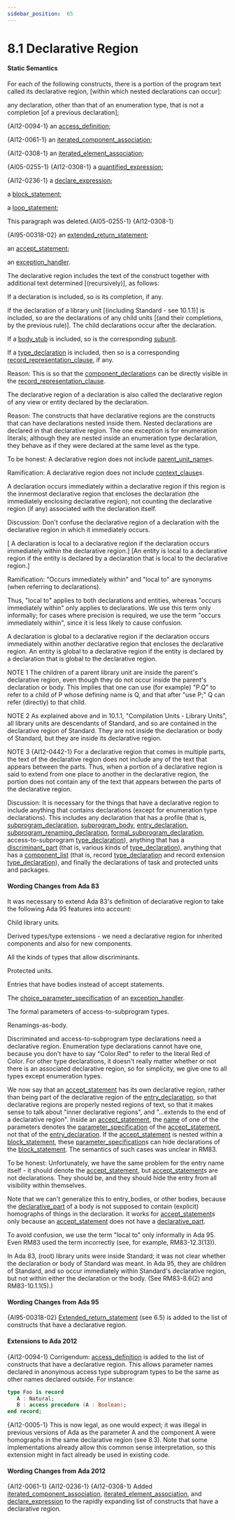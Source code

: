 ```yaml
---
sidebar_position:  65
---
```


# 8.1  Declarative Region


#### Static Semantics

For each of the following constructs, there is a portion of the program text called its declarative region, [within which nested declarations can occur]: 

any declaration, other than that of an enumeration type, that is not a completion [of a previous declaration];

{AI12-0094-1} an [access_definition](./AA-3.10#S0084);

{AI12-0061-1} an [iterated_component_association](./AA-4.3#S0119);

{AI12-0308-1} an [iterated_element_association](./AA-4.3#S0131);

{AI05-0255-1} {AI12-0308-1} a [quantified_expression](./AA-4.5#S0153);

{AI12-0236-1} a [declare_expression](./AA-4.5#S0156);

a [block_statement](./AA-5.6#S0191);

a [loop_statement](./AA-5.5#S0178);

This paragraph was deleted.{AI05-0255-1} {AI12-0308-1} 

{AI95-00318-02} an [extended_return_statement](./AA-6.5#S0225);

an [accept_statement](./AA-9.5#S0258);

an [exception_handler](./AA-11.2#S0305). 

The declarative region includes the text of the construct together with additional text determined [(recursively)], as follows: 

If a declaration is included, so is its completion, if any.

If the declaration of a library unit [(including Standard - see 10.1.1)] is included, so are the declarations of any child units [(and their completions, by the previous rule)]. The child declarations occur after the declaration.

If a [body_stub](./AA-10.1#S0297) is included, so is the corresponding [subunit](./AA-10.1#S0302).

If a [type_declaration](./AA-3.2#S0023) is included, then so is a corresponding [record_representation_clause](./AA-13.5#S0352), if any. 

Reason: This is so that the [component_declaration](./AA-3.8#S0070)s can be directly visible in the [record_representation_clause](./AA-13.5#S0352). 

The declarative region of a declaration is also called the declarative region of any view or entity declared by the declaration. 

Reason: The constructs that have declarative regions are the constructs that can have declarations nested inside them. Nested declarations are declared in that declarative region. The one exception is for enumeration literals; although they are nested inside an enumeration type declaration, they behave as if they were declared at the same level as the type. 

To be honest: A declarative region does not include [parent_unit_name](./AA-10.1#S0291)s. 

Ramification: A declarative region does not include [context_clause](./AA-10.1#S0292)s. 

A declaration occurs immediately within a declarative region if this region is the innermost declarative region that encloses the declaration (the immediately enclosing declarative region), not counting the declarative region (if any) associated with the declaration itself. 

Discussion: Don't confuse the declarative region of a declaration with the declarative region in which it immediately occurs. 

[ A declaration is local to a declarative region if the declaration occurs immediately within the declarative region.] [An entity is local to a declarative region if the entity is declared by a declaration that is local to the declarative region.] 

Ramification: "Occurs immediately within" and "local to" are synonyms (when referring to declarations).

Thus, "local to" applies to both declarations and entities, whereas "occurs immediately within" only applies to declarations. We use this term only informally; for cases where precision is required, we use the term "occurs immediately within", since it is less likely to cause confusion. 

A declaration is global to a declarative region if the declaration occurs immediately within another declarative region that encloses the declarative region. An entity is global to a declarative region if the entity is declared by a declaration that is global to the declarative region. 

NOTE 1   The children of a parent library unit are inside the parent's declarative region, even though they do not occur inside the parent's declaration or body. This implies that one can use (for example) "P.Q" to refer to a child of P whose defining name is Q, and that after "use P;" Q can refer (directly) to that child.

NOTE 2   As explained above and in 10.1.1, "Compilation Units - Library Units", all library units are descendants of Standard, and so are contained in the declarative region of Standard. They are not inside the declaration or body of Standard, but they are inside its declarative region.

NOTE 3   {AI12-0442-1} For a declarative region that comes in multiple parts, the text of the declarative region does not include any of the text that appears between the parts. Thus, when a portion of a declarative region is said to extend from one place to another in the declarative region, the portion does not contain any of the text that appears between the parts of the declarative region. 

Discussion: It is necessary for the things that have a declarative region to include anything that contains declarations (except for enumeration type declarations). This includes any declaration that has a profile (that is, [subprogram_declaration](./AA-6.1#S0195), [subprogram_body](./AA-6.3#S0216), [entry_declaration](./AA-9.5#S0257), [subprogram_renaming_declaration](./AA-8.5#S0242), [formal_subprogram_declaration](./AA-12.6#S0335), access-to-subprogram [type_declaration](./AA-3.2#S0023)), anything that has a [discriminant_part](./AA-3.7#S0059) (that is, various kinds of [type_declaration](./AA-3.2#S0023)), anything that has a [component_list](./AA-3.8#S0068) (that is, record [type_declaration](./AA-3.2#S0023) and record extension [type_declaration](./AA-3.2#S0023)), and finally the declarations of task and protected units and packages. 


#### Wording Changes from Ada 83

It was necessary to extend Ada 83's definition of declarative region to take the following Ada 95 features into account: 

Child library units.

Derived types/type extensions - we need a declarative region for inherited components and also for new components.

All the kinds of types that allow discriminants.

Protected units.

Entries that have bodies instead of accept statements.

The [choice_parameter_specification](./AA-11.2#S0306) of an [exception_handler](./AA-11.2#S0305).

The formal parameters of access-to-subprogram types.

Renamings-as-body. 

Discriminated and access-to-subprogram type declarations need a declarative region. Enumeration type declarations cannot have one, because you don't have to say "Color.Red" to refer to the literal Red of Color. For other type declarations, it doesn't really matter whether or not there is an associated declarative region, so for simplicity, we give one to all types except enumeration types.

We now say that an [accept_statement](./AA-9.5#S0258) has its own declarative region, rather than being part of the declarative region of the [entry_declaration](./AA-9.5#S0257), so that declarative regions are properly nested regions of text, so that it makes sense to talk about "inner declarative regions", and "...extends to the end of a declarative region". Inside an [accept_statement](./AA-9.5#S0258), the [name](./AA-4.1#S0091) of one of the parameters denotes the [parameter_specification](./AA-6.1#S0207) of the [accept_statement](./AA-9.5#S0258), not that of the [entry_declaration](./AA-9.5#S0257). If the [accept_statement](./AA-9.5#S0258) is nested within a [block_statement](./AA-5.6#S0191), these [parameter_specification](./AA-6.1#S0207)s can hide declarations of the [block_statement](./AA-5.6#S0191). The semantics of such cases was unclear in RM83. 

To be honest: Unfortunately, we have the same problem for the entry name itself - it should denote the [accept_statement](./AA-9.5#S0258), but [accept_statement](./AA-9.5#S0258)s are not declarations. They should be, and they should hide the entry from all visibility within themselves. 

Note that we can't generalize this to entry_bodies, or other bodies, because the [declarative_part](./AA-3.11#S0086) of a body is not supposed to contain (explicit) homographs of things in the declaration. It works for [accept_statement](./AA-9.5#S0258)s only because an [accept_statement](./AA-9.5#S0258) does not have a [declarative_part](./AA-3.11#S0086).

To avoid confusion, we use the term "local to" only informally in Ada 95. Even RM83 used the term incorrectly (see, for example, RM83-12.3(13)).

In Ada 83, (root) library units were inside Standard; it was not clear whether the declaration or body of Standard was meant. In Ada 95, they are children of Standard, and so occur immediately within Standard's declarative region, but not within either the declaration or the body. (See RM83-8.6(2) and RM83-10.1.1(5).) 


#### Wording Changes from Ada 95

{AI95-00318-02} [Extended_return_statement](./AA-6.5#S0225) (see 6.5) is added to the list of constructs that have a declarative region. 


#### Extensions to Ada 2012

{AI12-0094-1} Corrigendum: [access_definition](./AA-3.10#S0084) is added to the list of constructs that have a declarative region. This allows parameter names declared in anonymous access type subprogram types to be the same as other names declared outside. For instance: 

```ada
type Foo is record
   A : Natural;
   B : access procedure (A : Boolean);
end record;

```

{AI12-0005-1} This is now legal, as one would expect; it was illegal in previous versions of Ada as the parameter A and the component A were homographs in the same declarative region (see 8.3). Note that some implementations already allow this common sense interpretation, so this extension might in fact already be used in existing code. 


#### Wording Changes from Ada 2012

{AI12-0061-1} {AI12-0236-1} {AI12-0308-1} Added [iterated_component_association](./AA-4.3#S0119), [iterated_element_association](./AA-4.3#S0131), and [declare_expression](./AA-4.5#S0156) to the rapidly expanding list of constructs that have a declarative region. 

